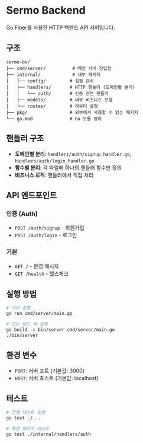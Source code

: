 # Sermo Backend

Go Fiber를 사용한 HTTP 백엔드 API 서버입니다.

## 구조

```
sermo-be/
├── cmd/server/          # 메인 서버 진입점
├── internal/            # 내부 패키지
│   ├── config/         # 설정 관리
│   ├── handlers/       # HTTP 핸들러 (도메인별 분리)
│   │   └── auth/       # 인증 관련 핸들러
│   ├── models/         # 내부 비즈니스 모델
│   └── routes/         # 라우터 설정
├── pkg/                # 외부에서 사용할 수 있는 패키지
└── go.mod              # Go 모듈 정의
```

## 핸들러 구조

- **도메인별 분리**: `handlers/auth/signup_handler.go`, `handlers/auth/login_handler.go`
- **함수별 분리**: 각 파일에 하나의 핸들러 함수만 정의
- **비즈니스 로직**: 핸들러에서 직접 처리

## API 엔드포인트

### 인증 (Auth)
- `POST /auth/signup` - 회원가입
- `POST /auth/login` - 로그인

### 기본
- `GET /` - 환영 메시지
- `GET /health` - 헬스체크

## 실행 방법

```bash
# 서버 실행
go run cmd/server/main.go

# 또는 빌드 후 실행
go build -o bin/server cmd/server/main.go
./bin/server
```

## 환경 변수

- `PORT`: 서버 포트 (기본값: 3000)
- `HOST`: 서버 호스트 (기본값: localhost)

## 테스트

```bash
# 전체 테스트 실행
go test ./...

# 특정 패키지 테스트
go test ./internal/handlers/auth
```

